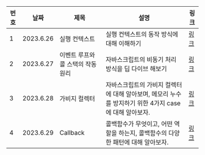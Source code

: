 | 번호 | 날짜      | 제목                              | 설명                                                                                                  | 링크                                                                                                              |
| ---- | --------- | --------------------------------- | ----------------------------------------------------------------------------------------------------- | ----------------------------------------------------------------------------------------------------------------- |
| 1    | 2023.6.26 | 실행 컨텍스트                     | 실행 컨텍스트의 동작 방식에 대해 이해하기                                                             | [링크](https://www.notion.so/3a5f9761819e4e27b57a4a5a7f719040)                                                    |
| 2    | 2023.6.27 | 이벤트 루프와 콜 스택의 작동 원리 | 자바스크립트의 비동기 처리 방식을 딥 다이브 해보기                                                    | [링크](https://www.notion.so/26de8f3da3634b54bd0da84a7291be37)                                                    |
| 3    | 2023.6.28 | 가비지 컬렉터                     | 자바스크립트의 가비지 컬렉터에 대해 알아보며, 메모리 누수를 방지하기 위한 4가지 case에 대해 알아보자. | [링크](https://www.notion.so/f8a0e9d3844e446ebbe3e4e934fbbfd2)                                                    |
| 4    | 2023.6.29 | Callback                          | 콜백함수가 무엇이고, 어떤 역할을 하는지, 콜백함수의 다양한 패턴에 대해 알아보자.                      | [링크](https://www.notion.so/JavaScript-b92a5bd919a34383b956621ae56ca946?p=77c4cd2c2058460aa3132d1de33ddae1&pm=s) |
